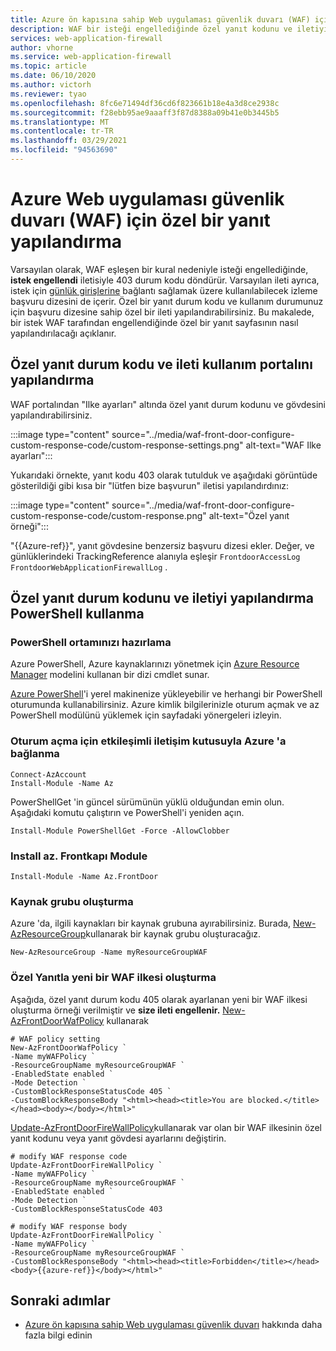 ```yaml
---
title: Azure ön kapısına sahip Web uygulaması güvenlik duvarı (WAF) için özel yanıtları yapılandırma
description: WAF bir isteği engellediğinde özel yanıt kodunu ve iletiyi nasıl yapılandıracağınızı öğrenin.
services: web-application-firewall
author: vhorne
ms.service: web-application-firewall
ms.topic: article
ms.date: 06/10/2020
ms.author: victorh
ms.reviewer: tyao
ms.openlocfilehash: 8fc6e71494df36cd6f823661b18e4a3d8ce2938c
ms.sourcegitcommit: f28ebb95ae9aaaff3f87d8388a09b41e0b3445b5
ms.translationtype: MT
ms.contentlocale: tr-TR
ms.lasthandoff: 03/29/2021
ms.locfileid: "94563690"
---
```

# <a name="configure-a-custom-response-for-azure-web-application-firewall-waf"></a>Azure Web uygulaması güvenlik duvarı (WAF) için özel bir yanıt yapılandırma

Varsayılan olarak, WAF eşleşen bir kural nedeniyle isteği engellediğinde, **istek engellendi** iletisiyle 403 durum kodu döndürür. Varsayılan ileti ayrıca, istek için [günlük girişlerine](./waf-front-door-monitor.md) bağlantı sağlamak üzere kullanılabilecek izleme başvuru dizesini de içerir.  Özel bir yanıt durum kodu ve kullanım durumunuz için başvuru dizesine sahip özel bir ileti yapılandırabilirsiniz. Bu makalede, bir istek WAF tarafından engellendiğinde özel bir yanıt sayfasının nasıl yapılandırılacağı açıklanır.

## <a name="configure-custom-response-status-code-and-message-use-portal"></a>Özel yanıt durum kodu ve ileti kullanım portalını yapılandırma

WAF portalından "Ilke ayarları" altında özel yanıt durum kodunu ve gövdesini yapılandırabilirsiniz.

:::image type="content" source="../media/waf-front-door-configure-custom-response-code/custom-response-settings.png" alt-text="WAF Ilke ayarları":::

Yukarıdaki örnekte, yanıt kodu 403 olarak tutulduk ve aşağıdaki görüntüde gösterildiği gibi kısa bir "lütfen bize başvurun" iletisi yapılandırdınız:

:::image type="content" source="../media/waf-front-door-configure-custom-response-code/custom-response.png" alt-text="Özel yanıt örneği":::

"{{Azure-ref}}", yanıt gövdesine benzersiz başvuru dizesi ekler. Değer, ve günlüklerindeki TrackingReference alanıyla eşleşir `FrontdoorAccessLog` `FrontdoorWebApplicationFirewallLog` .

## <a name="configure-custom-response-status-code-and-message-use-powershell"></a>Özel yanıt durum kodunu ve iletiyi yapılandırma PowerShell kullanma

### <a name="set-up-your-powershell-environment"></a>PowerShell ortamınızı hazırlama

Azure PowerShell, Azure kaynaklarınızı yönetmek için [Azure Resource Manager](../../azure-resource-manager/management/overview.md) modelini kullanan bir dizi cmdlet sunar. 

[Azure PowerShell](/powershell/azure/)'i yerel makinenize yükleyebilir ve herhangi bir PowerShell oturumunda kullanabilirsiniz. Azure kimlik bilgilerinizle oturum açmak ve az PowerShell modülünü yüklemek için sayfadaki yönergeleri izleyin.

### <a name="connect-to-azure-with-an-interactive-dialog-for-sign-in"></a>Oturum açma için etkileşimli iletişim kutusuyla Azure 'a bağlanma

```
Connect-AzAccount
Install-Module -Name Az

```
PowerShellGet 'in güncel sürümünün yüklü olduğundan emin olun. Aşağıdaki komutu çalıştırın ve PowerShell'i yeniden açın.
```
Install-Module PowerShellGet -Force -AllowClobber
``` 
### <a name="install-azfrontdoor-module"></a>Install az. Frontkapı Module 

```
Install-Module -Name Az.FrontDoor
```

### <a name="create-a-resource-group"></a>Kaynak grubu oluşturma

Azure 'da, ilgili kaynakları bir kaynak grubuna ayırabilirsiniz. Burada, [New-AzResourceGroup](/powershell/module/Az.resources/new-Azresourcegroup)kullanarak bir kaynak grubu oluşturacağız.

```azurepowershell-interactive
New-AzResourceGroup -Name myResourceGroupWAF
```

### <a name="create-a-new-waf-policy-with-custom-response"></a>Özel Yanıtla yeni bir WAF ilkesi oluşturma 

Aşağıda, özel yanıt durum kodu 405 olarak ayarlanan yeni bir WAF ilkesi oluşturma örneği verilmiştir ve **size ileti engellenir.** [New-AzFrontDoorWafPolicy](/powershell/module/az.frontdoor/new-azfrontdoorwafpolicy) kullanarak

```azurepowershell
# WAF policy setting
New-AzFrontDoorWafPolicy `
-Name myWAFPolicy `
-ResourceGroupName myResourceGroupWAF `
-EnabledState enabled `
-Mode Detection `
-CustomBlockResponseStatusCode 405 `
-CustomBlockResponseBody "<html><head><title>You are blocked.</title></head><body></body></html>"
```

[Update-AzFrontDoorFireWallPolicy](/powershell/module/az.frontdoor/Update-AzFrontDoorWafPolicy)kullanarak var olan bir WAF ilkesinin özel yanıt kodunu veya yanıt gövdesi ayarlarını değiştirin.

```azurepowershell
# modify WAF response code
Update-AzFrontDoorFireWallPolicy `
-Name myWAFPolicy `
-ResourceGroupName myResourceGroupWAF `
-EnabledState enabled `
-Mode Detection `
-CustomBlockResponseStatusCode 403
```

```azurepowershell
# modify WAF response body
Update-AzFrontDoorFireWallPolicy `
-Name myWAFPolicy `
-ResourceGroupName myResourceGroupWAF `
-CustomBlockResponseBody "<html><head><title>Forbidden</title></head><body>{{azure-ref}}</body></html>"
```

## <a name="next-steps"></a>Sonraki adımlar
- [Azure ön kapısına sahip Web uygulaması güvenlik duvarı](../afds/afds-overview.md) hakkında daha fazla bilgi edinin